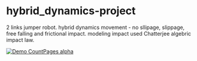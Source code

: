 # hybrid_dynamics-project
2 links jumper robot.
hybrid dynamics movement - no sllipage, slippage, free falling and frictional impact.
modeling impact used Chatterjee algebric impact law.

[![Demo CountPages alpha](https://media.giphy.com/media/giXeQq5LQu1aaOzcqh/giphy.gif)](https://youtu.be/MmPKUhQK8a4)
